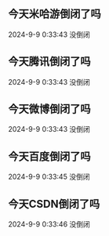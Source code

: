 ## 今天米哈游倒闭了吗

2024-9-9 0:33:43 没倒闭

## 今天腾讯倒闭了吗

2024-9-9 0:33:43 没倒闭

## 今天微博倒闭了吗

2024-9-9 0:33:43 没倒闭

## 今天百度倒闭了吗

2024-9-9 0:33:45 没倒闭

## 今天CSDN倒闭了吗

2024-9-9 0:33:46 没倒闭

